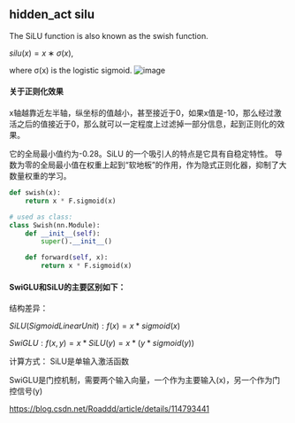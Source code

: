 ## hidden_act silu
The SiLU function is also known as the swish function.

$silu(x)=x∗σ(x)$,

where σ(x) is the logistic sigmoid.
![image](https://github.com/user-attachments/assets/e868497e-75ba-4d19-b634-461d9cdcf094)
#### 关于正则化效果
x轴越靠近左半轴，纵坐标的值越小，甚至接近于0，如果x值是-10，那么经过激活之后的值接近于0，那么就可以一定程度上过滤掉一部分信息，起到正则化的效果。

它的全局最小值约为-0.28。SiLU 的一个吸引人的特点是它具有自稳定特性。
导数为零的全局最小值在权重上起到“软地板”的作用，作为隐式正则化器，抑制了大数量权重的学习。
```python
def swish(x):
    return x * F.sigmoid(x)

# used as class:
class Swish(nn.Module):
    def __init__(self):
        super().__init__()

    def forward(self, x):
        return x * F.sigmoid(x)
```

#### SwiGLU和SiLU的主要区别如下：

结构差异：

$SiLU (Sigmoid Linear Unit): f(x) = x * sigmoid(x)$

$SwiGLU: f(x, y) = x * SiLU(y) = x * (y * sigmoid(y))$

计算方式：
SiLU是单输入激活函数

SwiGLU是门控机制，需要两个输入向量，一个作为主要输入(x)，另一个作为门控信号(y)



https://blog.csdn.net/Roaddd/article/details/114793441

